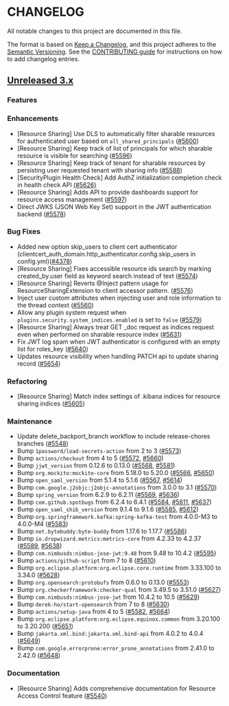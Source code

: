 # CHANGELOG
All notable changes to this project are documented in this file.

The format is based on [Keep a Changelog](https://keepachangelog.com/en/1.0.0/), and this project adheres to the [Semantic Versioning](https://semver.org/spec/v2.0.0.html). See the [CONTRIBUTING guide](./CONTRIBUTING.md#Changelog) for instructions on how to add changelog entries.

## [Unreleased 3.x]

### Features

### Enhancements

- [Resource Sharing] Use DLS to automatically filter sharable resources for authenticated user based on `all_shared_principals` ([#5600](https://github.com/opensearch-project/security/pull/5600))
- [Resource Sharing] Keep track of list of principals for which sharable resource is visible for searching ([#5596](https://github.com/opensearch-project/security/pull/5596))
- [Resource Sharing] Keep track of tenant for sharable resources by persisting user requested tenant with sharing info ([#5588](https://github.com/opensearch-project/security/pull/5588))
- [SecurityPlugin Health Check] Add AuthZ initialization completion check in health check API [(#5626)](https://github.com/opensearch-project/security/pull/5626)
- [Resource Sharing] Adds API to provide dashboards support for resource access management ([#5597](https://github.com/opensearch-project/security/pull/5597))
- Direct JWKS (JSON Web Key Set) support in the JWT authentication backend ([#5578](https://github.com/opensearch-project/security/pull/5578))


### Bug Fixes

- Added new option skip_users to client cert authenticator  (clientcert_auth_domain.http_authenticator.config.skip_users in config.yml)([#4378](https://github.com/opensearch-project/security/pull/5525))
- [Resource Sharing] Fixes accessible resource ids search by marking created_by.user field as keyword search instead of text ([#5574](https://github.com/opensearch-project/security/pull/5574))
- [Resource Sharing] Reverts @Inject pattern usage for ResourceSharingExtension to client accessor pattern. ([#5576](https://github.com/opensearch-project/security/pull/5576))
- Inject user custom attributes when injecting user and role information to the thread context ([#5560](https://github.com/opensearch-project/security/pull/5560))
- Allow any plugin system request when `plugins.security.system_indices.enabled` is set to `false` ([#5579](https://github.com/opensearch-project/security/pull/5579))
- [Resource Sharing] Always treat GET _doc request as indices request even when performed on sharable resource index ([#5631](https://github.com/opensearch-project/security/pull/5631))
- Fix JWT log spam when JWT authenticator is configured with an empty list for roles_key ([#5640](https://github.com/opensearch-project/security/pull/5640))
- Updates resource visibility when handling PATCH api to update sharing record ([#5654](https://github.com/opensearch-project/security/pull/5654))

### Refactoring

- [Resource Sharing] Match index settings of .kibana indices for resource sharing indices ([#5605](https://github.com/opensearch-project/security/pull/5605))

### Maintenance
- Update delete_backport_branch workflow to include release-chores branches ([#5548](https://github.com/opensearch-project/security/pull/5548))
- Bump `1password/load-secrets-action` from 2 to 3 ([#5573](https://github.com/opensearch-project/security/pull/5573))
- Bump `actions/checkout` from 4 to 5 ([#5572](https://github.com/opensearch-project/security/pull/5572), [#5660](https://github.com/opensearch-project/security/pull/5660))
- Bump `jjwt_version` from 0.12.6 to 0.13.0 ([#5568](https://github.com/opensearch-project/security/pull/5568), [#5581](https://github.com/opensearch-project/security/pull/5581))
- Bump `org.mockito:mockito-core` from 5.18.0 to 5.20.0 ([#5566](https://github.com/opensearch-project/security/pull/5566), [#5650](https://github.com/opensearch-project/security/pull/5650))
- Bump `open_saml_version` from 5.1.4 to 5.1.6 ([#5567](https://github.com/opensearch-project/security/pull/5567), [#5614](https://github.com/opensearch-project/security/pull/5614))
- Bump `com.google.j2objc:j2objc-annotations` from 3.0.0 to 3.1 ([#5570](https://github.com/opensearch-project/security/pull/5570))
- Bump `spring_version` from 6.2.9 to 6.2.11 ([#5569](https://github.com/opensearch-project/security/pull/5569), [#5636](https://github.com/opensearch-project/security/pull/5636))
- Bump `com.github.spotbugs` from 6.2.4 to 6.4.1 ([#5584](https://github.com/opensearch-project/security/pull/5584), [#5611](https://github.com/opensearch-project/security/pull/5611), [#5637](https://github.com/opensearch-project/security/pull/5637))
- Bump `open_saml_shib_version` from 9.1.4 to 9.1.6 ([#5585](https://github.com/opensearch-project/security/pull/5585), [#5612](https://github.com/opensearch-project/security/pull/5612))
- Bump `org.springframework.kafka:spring-kafka-test` from 4.0.0-M3 to 4.0.0-M4 ([#5583](https://github.com/opensearch-project/security/pull/5583))
- Bump `net.bytebuddy:byte-buddy` from 1.17.6 to 1.17.7 ([#5586](https://github.com/opensearch-project/security/pull/5586))
- Bump `io.dropwizard.metrics:metrics-core` from 4.2.33 to 4.2.37 ([#5589](https://github.com/opensearch-project/security/pull/5589), [#5638](https://github.com/opensearch-project/security/pull/5638))
- Bump `com.nimbusds:nimbus-jose-jwt:9.48` from 9.48 to 10.4.2 ([#5595](https://github.com/opensearch-project/security/pull/5595))
- Bump `actions/github-script` from 7 to 8 ([#5610](https://github.com/opensearch-project/security/pull/5610))
- Bump `org.eclipse.platform:org.eclipse.core.runtime` from 3.33.100 to 3.34.0 ([#5628](https://github.com/opensearch-project/security/pull/5628))
- Bump `org.opensearch:protobufs` from 0.6.0 to 0.13.0 ([#5553](https://github.com/opensearch-project/security/pull/5553))
- Bump `org.checkerframework:checker-qual` from 3.49.5 to 3.51.0 ([#5627](https://github.com/opensearch-project/security/pull/5627))
- Bump `com.nimbusds:nimbus-jose-jwt` from 10.4.2 to 10.5 ([#5629](https://github.com/opensearch-project/security/pull/5629))
- Bump `derek-ho/start-opensearch` from 7 to 8 ([#5630](https://github.com/opensearch-project/security/pull/5630))
- Bump `actions/setup-java` from 4 to 5 ([#5582](https://github.com/opensearch-project/security/pull/5582), [#5664](https://github.com/opensearch-project/security/pull/5664))
- Bump `org.eclipse.platform:org.eclipse.equinox.common` from 3.20.100 to 3.20.200 ([#5651](https://github.com/opensearch-project/security/pull/5651))
- Bump `jakarta.xml.bind:jakarta.xml.bind-api` from 4.0.2 to 4.0.4 ([#5649](https://github.com/opensearch-project/security/pull/5649))
- Bump `com.google.errorprone:error_prone_annotations` from 2.41.0 to 2.42.0 ([#5648](https://github.com/opensearch-project/security/pull/5648))

### Documentation

- [Resource Sharing] Adds comprehensive documentation for Resource Access Control feature ([#5540](https://github.com/opensearch-project/security/pull/5540))

[Unreleased 3.x]: https://github.com/opensearch-project/security/compare/3.2...main
